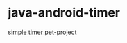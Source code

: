 # java-android-timer
[simple timer pet-project](https://play.google.com/store/apps/details?id=com.stopwatcholv.timer)
